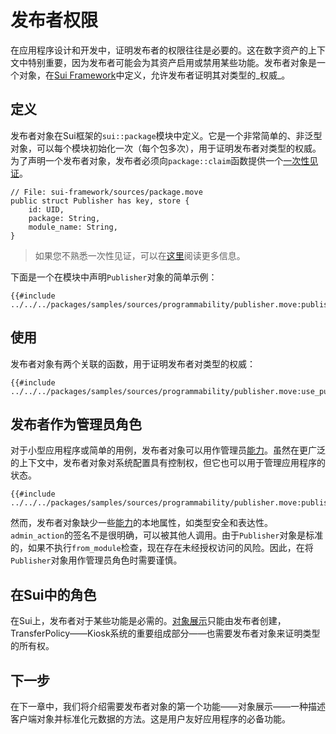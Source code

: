 # 发布者权限

在应用程序设计和开发中，证明发布者的权限往往是必要的。这在数字资产的上下文中特别重要，因为发布者可能会为其资产启用或禁用某些功能。发布者对象是一个对象，在[Sui Framework](./sui-framework.md)中定义，允许发布者证明其对类型的_权威_。

## 定义

发布者对象在Sui框架的`sui::package`模块中定义。它是一个非常简单的、非泛型对象，可以每个模块初始化一次（每个包多次），用于证明发布者对类型的权威。为了声明一个发布者对象，发布者必须向`package::claim`函数提供一个[一次性见证](./one-time-witness.md)。

```move
// File: sui-framework/sources/package.move
public struct Publisher has key, store {
    id: UID,
    package: String,
    module_name: String,
}
```

> 如果您不熟悉一次性见证，可以在[这里](./one-time-witness.md)阅读更多信息。

下面是一个在模块中声明`Publisher`对象的简单示例：

```move
{{#include ../../../packages/samples/sources/programmability/publisher.move:publisher}}
```

## 使用

发布者对象有两个关联的函数，用于证明发布者对类型的权威：

```move
{{#include ../../../packages/samples/sources/programmability/publisher.move:use_publisher}}
```

## 发布者作为管理员角色

对于小型应用程序或简单的用例，发布者对象可以用作管理员[能力](./capability.md)。虽然在更广泛的上下文中，发布者对象对系统配置具有控制权，但它也可以用于管理应用程序的状态。

```move
{{#include ../../../packages/samples/sources/programmability/publisher.move:publisher_as_admin}}
```

然而，发布者对象缺少一些[能力](./capability.md)的本地属性，如类型安全和表达性。`admin_action`的签名不是很明确，可以被其他人调用。由于`Publisher`对象是标准的，如果不执行`from_module`检查，现在存在未经授权访问的风险。因此，在将`Publisher`对象用作管理员角色时需要谨慎。

## 在Sui中的角色

在Sui上，发布者对于某些功能是必需的。[对象展示](./display.md)只能由发布者创建，TransferPolicy——Kiosk系统的重要组成部分——也需要发布者对象来证明类型的所有权。

## 下一步

在下一章中，我们将介绍需要发布者对象的第一个功能——对象展示——一种描述客户端对象并标准化元数据的方法。这是用户友好应用程序的必备功能。